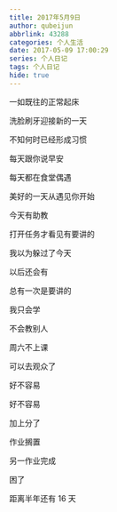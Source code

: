 ```yaml
---
title: 2017年5月9日
author: qubeijun
abbrlink: 43288
categories: 个人生活
date: 2017-05-09 17:00:29
series: 个人日记
tags: 个人日记
hide: true
---
```


一如既往的正常起床

洗脸刷牙迎接新的一天

不知何时已经形成习惯

每天跟你说早安

每天都在食堂偶遇

美好的一天从遇见你开始

今天有助教

打开任务才看见有要讲的

我以为躲过了今天

以后还会有

总有一次是要讲的

我只会学

不会教别人

周六不上课

可以去观众了

好不容易

好不容易

加上分了

作业搁置

另一作业完成

困了

距离半年还有 16 天
